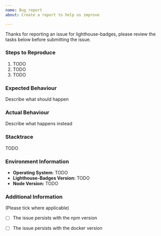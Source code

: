 ```yaml
---
name: Bug report
about: Create a report to help us improve

---
```


Thanks for reporting an issue for lighthouse-badges, please review the tasks below before submitting the issue.

### Steps to Reproduce

1. TODO
2. TODO
3. TODO

### Expected Behaviour

Describe what should happen

### Actual Behaviour

Describe what happens instead

### Stacktrace

TODO

### Environment Information

- **Operating System**: TODO
- **Lighthouse-Badges Version:** TODO
- **Node Version:** TODO

### Additional Information 

(Please tick where applicable)
- [ ] The issue persists with the npm version
- [ ] The issue persists with the docker version

